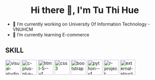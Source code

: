 <h1 align=center>Hi there 👋, I'm Tu Thi Hue </h1> 

<!--
**Smililyy/Smililyy** is a ✨ _special_ ✨ repository because its `README.md` (this file) appears on your GitHub profile.
-->

- 🔭 I’m currently working on University Of Information Technology - VNUHCM
- 🌱 I’m currently learning E-commerce
## SKILL
<p align=left>
    <img width="48" height="48" src="https://img.icons8.com/color/48/visual-studio-code-2019.png" alt="visual-studio-code-2019"/>
    <img width="48" height="48" src="https://img.icons8.com/color/48/c-plus-plus-logo.png" alt="c-plus-plus-logo"/>
    <img width="48" height="48" src="https://img.icons8.com/color/48/html-5--v1.png" alt="html-5--v1"/>
    <img width="48" height="48" src="https://img.icons8.com/fluency/48/css3.png" alt="css3"/>
    <img width="48" height="48" src="https://img.icons8.com/color/48/bootstrap.png" alt="bootstrap"/>
    <img width="48" height="48" src="https://img.icons8.com/color/48/python--v1.png" alt="python--v1"/>
    <img width="48" height="48" src="https://img.icons8.com/fluency/48/r-project.png" alt="r-project"/>
    <img width="48" height="48" src="https://img.icons8.com/external-tal-revivo-color-tal-revivo/48/external-structured-query-language-a-standard-computer-language-in-server-database-color-tal-revivo.png" alt="external-structured-query-language-a-standard-computer-language-in-server-database-color-tal-revivo"/>
    
</p>


